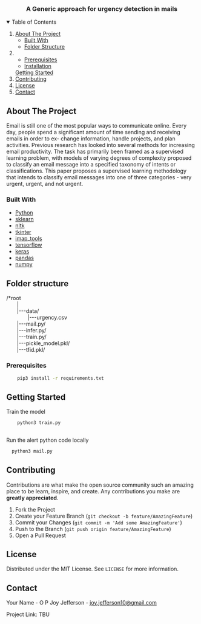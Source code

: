 <!--
*** Thanks for checking out the Best-README-Template. If you have a suggestion
*** that would make this better, please fork the repo and create a pull request
*** or simply open an issue with the tag "enhancement".
*** Thanks again! Now go create something AMAZING! :D
-->



<!-- PROJECT SHIELDS -->
<!--
*** I'm using markdown "reference style" links for readability.
*** Reference links are enclosed in brackets [ ] instead of parentheses ( ).
*** See the bottom of this document for the declaration of the reference variables
*** for contributors-url, forks-url, etc. This is an optional, concise syntax you may use.
*** https://www.markdownguide.org/basic-syntax/#reference-style-links
-->



<!-- PROJECT LOGO -->
<br />


  <h3 align="center">A Generic approach for urgency detection in mails</h3>

  



<!-- TABLE OF CONTENTS -->
<details open="open">
  <summary>Table of Contents</summary>
  <ol>
    <li>
      <a href="#about-the-project">About The Project</a>
      <ul>
        <li><a href="#built-with">Built With</a></li>
        <li><a href="#code structure">Folder Structure</a></li>
      </ul>
    </li>
    <li>
       <ul>
        <li><a href="#prerequisites">Prerequisites</a></li>
        <li><a href="#installation">Installation</a></li>
       </ul>
       <a href="#getting-started">Getting Started</a>
    </li>
    <li><a href="#contributing">Contributing</a></li>
    <li><a href="#license">License</a></li>
    <li><a href="#contact">Contact</a></li>
   
  </ol>
</details>



<!-- ABOUT THE PROJECT -->
## About The Project



Email is still one of the most popular ways to
communicate online. Every day, people spend a significant
amount of time sending and receiving emails in order to ex-
change information, handle projects, and plan activities. Previous
research has looked into several methods for increasing email
productivity. The task has primarily been framed as a supervised
learning problem, with models of varying degrees of complexity
proposed to classify an email message into a specified taxonomy
of intents or classifications. This paper proposes a supervised
learning methodology that intends to classify email messages into
one of three categories - very urgent, urgent, and not urgent.
### Built With

* [Python](https://python.com)
* [sklearn](https://scikit-learn.org/stable/)
* [nltk](https://www.nltk.org/)
* [tkinter](https://docs.python.org/3/library/tkinter.html)
* [imap_tools](https://github.com/ikvk/imap_tools)
* [tensorflow](https://www.tensorflow.org/)
* [keras](https://keras.io/)
* [pandas](https://pandas.pydata.org/)
* [numpy](https://numpy.org/)


## Folder structure
/*root<br/>
      &emsp;&emsp;|<br/>
     &emsp;&emsp;|---data/<br/>
            &emsp;&emsp;&emsp;&emsp;|---urgency.csv<br/>
    &emsp;&emsp;|---mail.py/<br/>
    &emsp;&emsp;|---infer.py/<br/>
    &emsp;&emsp;|---train.py/<br/>
    &emsp;&emsp;|---pickle_model.pkl/<br/>
    &emsp;&emsp;|---tfid.pkl/<br/>

			

      
 





### Prerequisites


  ```sh
      pip3 install -r requirements.txt
  ```





<!-- GETTING STARTED -->
## Getting Started
Train the model
```sh
    python3 train.py
  
  ```

Run the alert python code locally
```sh
  python3 mail.py
  ```




<!-- ROADMAP -->

            



<!-- CONTRIBUTING -->
## Contributing

Contributions are what make the open source community such an amazing place to be learn, inspire, and create. Any contributions you make are **greatly appreciated**.

1. Fork the Project
2. Create your Feature Branch (`git checkout -b feature/AmazingFeature`)
3. Commit your Changes (`git commit -m 'Add some AmazingFeature'`)
4. Push to the Branch (`git push origin feature/AmazingFeature`)
5. Open a Pull Request



<!-- LICENSE -->
## License

Distributed under the MIT License. See `LICENSE` for more information.



<!-- CONTACT -->
## Contact

Your Name - O P Joy Jefferson - joy.jefferson10@gmail.com

Project Link: TBU



<!-- ACKNOWLEDGEMENTS -->





<!-- MARKDOWN LINKS & IMAGES -->
<!-- https://www.markdownguide.org/basic-syntax/#reference-style-links -->



